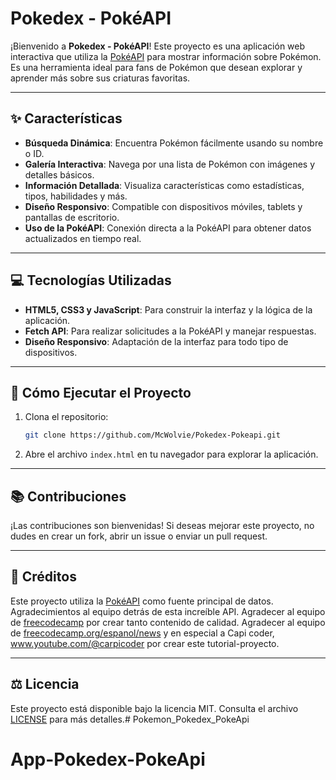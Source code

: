 # Pokedex - PokéAPI

¡Bienvenido a **Pokedex - PokéAPI**! Este proyecto es una aplicación web interactiva que utiliza la [PokéAPI](https://pokeapi.co/) para mostrar información sobre Pokémon. Es una herramienta ideal para fans de Pokémon que desean explorar y aprender más sobre sus criaturas favoritas.

---

## ✨ Características

- **Búsqueda Dinámica**: Encuentra Pokémon fácilmente usando su nombre o ID.
- **Galería Interactiva**: Navega por una lista de Pokémon con imágenes y detalles básicos.
- **Información Detallada**: Visualiza características como estadísticas, tipos, habilidades y más.
- **Diseño Responsivo**: Compatible con dispositivos móviles, tablets y pantallas de escritorio.
- **Uso de la PokéAPI**: Conexión directa a la PokéAPI para obtener datos actualizados en tiempo real.

---

## 💻 Tecnologías Utilizadas

- **HTML5, CSS3 y JavaScript**: Para construir la interfaz y la lógica de la aplicación.
- **Fetch API**: Para realizar solicitudes a la PokéAPI y manejar respuestas.
- **Diseño Responsivo**: Adaptación de la interfaz para todo tipo de dispositivos.

---

## 🔧 Cómo Ejecutar el Proyecto

1. Clona el repositorio:  
   ```bash
   git clone https://github.com/McWolvie/Pokedex-Pokeapi.git
   ```
2. Abre el archivo `index.html` en tu navegador para explorar la aplicación.

---

## 📚 Contribuciones

¡Las contribuciones son bienvenidas! Si deseas mejorar este proyecto, no dudes en crear un fork, abrir un issue o enviar un pull request.

---

## 🚀 Créditos

Este proyecto utiliza la [PokéAPI](https://pokeapi.co/) como fuente principal de datos. 
Agradecimientos al equipo detrás de esta increíble API. 
Agradecer al equipo de [freecodecamp](https://www.freecodecamp.org/) por crear tanto contenido de calidad.
Agradecer al equipo de [freecodecamp.org/espanol/news](https://www.freecodecamp.org/espanol/) y en especial a  Capi coder, www.youtube.com/@carpicoder por crear este tutorial-proyecto.

---

## ⚖️ Licencia

Este proyecto está disponible bajo la licencia MIT. Consulta el archivo [LICENSE](LICENSE) para más detalles.# Pokemon_Pokedex_PokeApi
# App-Pokedex-PokeApi
